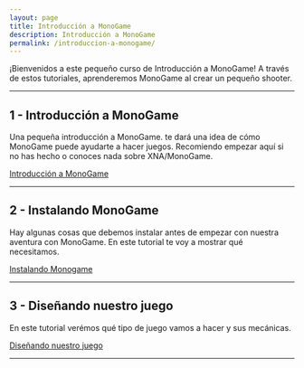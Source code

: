 ```yaml
---
layout: page
title: Introducción a MonoGame
description: Introducción a MonoGame
permalink: /introduccion-a-monogame/
---
```


¡Bienvenidos a este pequeño curso de Introducción a MonoGame! A través de estos
tutoriales, aprenderemos MonoGame al crear un pequeño shooter.

<hr>

## 1 - Introducción a MonoGame

Una pequeña introducción a MonoGame. te dará una idea de cómo MonoGame puede ayudarte a hacer juegos.
Recomiendo empezar aquí si no has hecho o conoces nada sobre XNA/MonoGame.

[Introducción a MonoGame](/1-introduccion-a-monogame/)

<hr class="dashed">

## 2 - Instalando MonoGame

Hay algunas cosas que debemos instalar antes de empezar con nuestra aventura con MonoGame. En este
tutorial te voy a mostrar qué necesitamos.

[Instalando Monogame](/2-instalando-monogame/)

<hr class="dashed">

## 3 - Diseñando nuestro juego

En este tutorial verémos qué tipo de juego vamos a hacer y sus mecánicas.

[Diseñando nuestro juego](/3-disenando-nuestro-juego/)

<hr class="dashed">